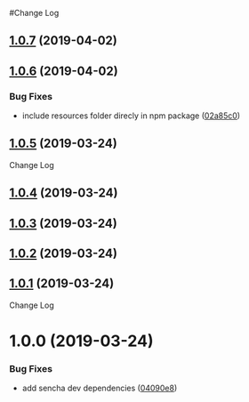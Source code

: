 #Change Log

## [1.0.7](https://github.com/spmeesseman/extjs-pkg-tinymce/compare/v1.0.6...v1.0.7) (2019-04-02)

## [1.0.6](https://github.com/spmeesseman/extjs-pkg-tinymce/compare/v1.0.5...v1.0.6) (2019-04-02)


### Bug Fixes

* include resources folder direcly in npm package ([02a85c0](https://github.com/spmeesseman/extjs-pkg-tinymce/commit/02a85c0))

## [1.0.5](https://github.com/spmeesseman/extjs-pkg-tinymce/compare/v1.0.4...v1.0.5) (2019-03-24)

Change Log

## [1.0.4](https://github.com/spmeesseman/extjs-pkg-tinymce/compare/v1.0.3...v1.0.4) (2019-03-24)

## [1.0.3](https://github.com/spmeesseman/extjs-pkg-tinymce/compare/v1.0.2...v1.0.3) (2019-03-24)

## [1.0.2](https://github.com/spmeesseman/extjs-pkg-tinymce/compare/v1.0.1...v1.0.2) (2019-03-24)

## [1.0.1](https://github.com/spmeesseman/extjs-pkg-tinymce/compare/v1.0.0...v1.0.1) (2019-03-24)

Change Log

# 1.0.0 (2019-03-24)


### Bug Fixes

* add sencha dev dependencies ([04090e8](https://github.com/spmeesseman/extjs-pkg-tinymce/commit/04090e8))

